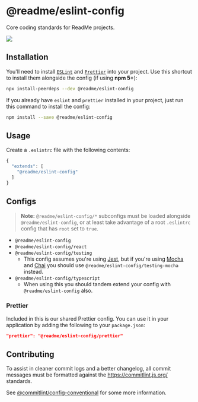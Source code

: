 # @readme/eslint-config

Core coding standards for ReadMe projects.

[![](https://d3vv6lp55qjaqc.cloudfront.net/items/1M3C3j0I0s0j3T362344/Untitled-2.png)](https://readme.io)

## Installation

You'll need to install [`ESLint`](https://www.npmjs.com/package/eslint) and [`Prettier`](https://www.npmjs.com/package/prettier) into your project. Use this shortcut to install them alongside the config (if using **npm 5+**):

```sh
npx install-peerdeps --dev @readme/eslint-config
```

If you already have `eslint` and `prettier` installed in your project, just run this command to install the config:

```sh
npm install --save @readme/eslint-config
```

## Usage

Create a `.eslintrc` file with the following contents:

```js
{
  "extends": [
    "@readme/eslint-config"
  ]
}
```

## Configs
> **Note:** `@readme/eslint-config/*` subconfigs must be loaded alongside `@readme/eslint-config`, or at least take advantage of a root `.eslintrc` config that has `root` set to `true`.

* `@readme/eslint-config`
* `@readme/eslint-config/react`
* `@readme/eslint-config/testing`
  * This config assumes you're using [Jest](https://jestjs.io/), but if you're using [Mocha](https://mochajs.org/) and [Chai](https://www.chaijs.com/) you should use `@readme/eslint-config/testing-mocha` instead.
* `@readme/eslint-config/typescript`
  * When using this you should tandem extend your config with `@readme/eslint-config` also.

### Prettier
Included in this is our shared Prettier config. You can use it in your application by adding the following to your `package.json`:

```json
"prettier": "@readme/eslint-config/prettier"
```

## Contributing
To assist in cleaner commit logs and a better changelog, all commit messages must be formatted against the https://commitlint.js.org/ standards.

See [@commitlint/config-conventional](https://www.npmjs.com/package/@commitlint/config-conventional) for some more information.
